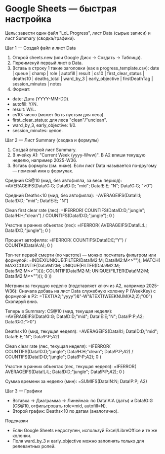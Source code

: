 # Google Sheets — быстрая настройка

Цель: завести один файл "LoL Progress", лист Data (сырые записи) и лист Summary (сводка/графики).

Шаг 1 — Создай файл и лист Data
1) Открой sheets.new (или Google Диск → Создать → Таблица).
2) Переименуй первый лист в Data.
3) Вставь в строку 1 такие заголовки (как в progress_template.csv):
date | queue | champ | role | autofill | result | cs10 | first_clear_status | deaths10 | deaths_total | ward_by_3 | early_objective | firstDeathTag | session_minutes | notes
4) Формат:
- date: Дата (YYYY-MM-DD).
- autofill: Y/N.
- result: W/L.
- cs10: число (может быть пустым для леса).
- first_clear_status: для леса "clean"/"unclean".
- ward_by_3, early_objective: 1/0.
- session_minutes: целое.

Шаг 2 — Лист Summary (сводка и формулы)
1) Создай второй лист Summary.
2) В ячейку A1: "Current Week (yyyy-Www)". В A2 впиши текущую неделю, например 2025-W36.
3) Вставь формулы (см. ниже). Если лист Data называется по‑другому — поменяй имя в формулах.

Средний CS@10 (мид, без автофилла, за весь период):
=AVERAGEIFS(Data!G:G; Data!D:D; "mid"; Data!E:E; "N"; Data!G:G; ">0")

Средний Deaths<10 (мид, без автофилла):
=AVERAGEIFS(Data!I:I; Data!D:D; "mid"; Data!E:E; "N")

Clean first clear rate (лес):
=IFERROR( COUNTIFS(Data!D:D;"jungle"; Data!H:H;"clean") / COUNTIFS(Data!D:D;"jungle"); 0 )

Участие в ранних объектах (лес):
=IFERROR( AVERAGEIFS(Data!L:L; Data!D:D;"jungle"); 0 )

Процент автофилла:
=IFERROR( COUNTIFS(Data!E:E;"Y") / COUNTA(Data!A:A); 0 )

Топ‑тег первой смерти (по частоте) — можно посчитать фильтром или формулой:
=INDEX(UNIQUE(FILTER(Data!M2:M; Data!M2:M<>"")); MATCH( MAX(COUNTIF(Data!M2:M; UNIQUE(FILTER(Data!M2:M; Data!M2:M<>"")))); COUNTIF(Data!M2:M; UNIQUE(FILTER(Data!M2:M; Data!M2:M<>""))); 0 ))

Метрики за текущую неделю (подставляет ключ из A2, например 2025-W36):
Сначала добавь на лист Data служебную колонку P (WeekKey) с формулой в P2:
=TEXT(A2;"yyyy")&"-W"&TEXT(WEEKNUM(A2;2);"00")
Скопируй вниз.

Теперь в Summary:
CS@10 (мид, текущая неделя):
=AVERAGEIFS(Data!G:G; Data!D:D;"mid"; Data!E:E;"N"; Data!P:P;$A$2; Data!G:G;">0")

Deaths<10 (мид, текущая неделя):
=AVERAGEIFS(Data!I:I; Data!D:D;"mid"; Data!E:E;"N"; Data!P:P;$A$2)

Clean clear rate (лес, текущая неделя):
=IFERROR( COUNTIFS(Data!D:D;"jungle"; Data!H:H;"clean"; Data!P:P;$A$2) / COUNTIFS(Data!D:D;"jungle"; Data!P:P;$A$2); 0 )

Участие в ранних объектах (лес, текущая неделя):
=IFERROR( AVERAGEIFS(Data!L:L; Data!D:D;"jungle"; Data!P:P;$A$2); 0 )

Сумма времени за неделю (мин):
=SUMIFS(Data!N:N; Data!P:P; $A$2)

Шаг 3 — Графики
- Вставка → Диаграмма → Линейная: по Data!A:A (даты) и Data!G:G (CS@10, отфильтровать role=mid, autofill=N).
- Второй график: Deaths<10 по датам (аналогично).

Подсказки
- Если Google Sheets недоступен, используй Excel/LibreOffice и те же колонки.
- Поля ward_by_3 и early_objective можно заполнять только для релевантных ролей.